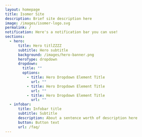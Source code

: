 ```yaml
---
layout: homepage
title: Isomer Site
description: Brief site description here
image: /images/isomer-logo.svg
permalink: /
notification: Here's a notification bar you can use!
sections:
  - hero:
      title: Hero titlZZZZ
      subtitle: Hero subtitle
      background: /images/hero-banner.png
      heroType: dropdown
      dropdown:
        title: ""
        options:
          - title: Hero Dropdown Element Title
            url: ""
          - title: Hero Dropdown Element Title
            url: ""
          - title: Hero Dropdown Element Title
            url: ""
  - infobar:
      title: Infobar title
      subtitle: Subtitle
      description: About a sentence worth of description here
      button: Button text
      url: /faq/
---
```

